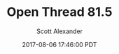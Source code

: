 ---
layout: podcast
title: "Open Thread 81.5"
author: Scott Alexander
description: https://slatestarcodex.com/2017/08/06/open-thread-81-5/
date: 2017-08-06 17:46:00 PDT
length: 93412
duration: 23
guid: open-thread-81-5
---
